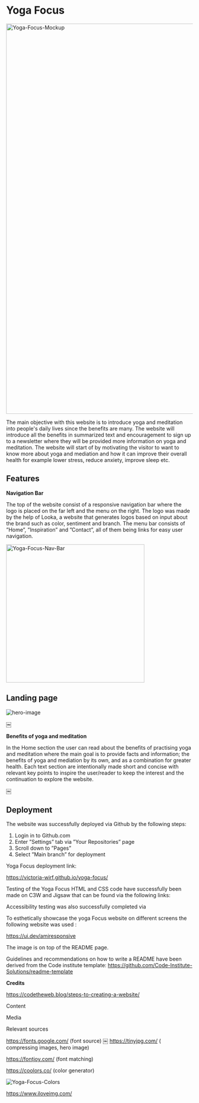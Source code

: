 <h1>Yoga Focus</h1>
<img width="1053" alt="Yoga-Focus-Mockup" src="https://github.com/victoria-wirf/yoga-focus/assets/111445609/3c196916-4a57-4a14-86dd-0cab6e95b3eb">



<p>The main objective with this website is to introduce yoga and meditation into people's daily lives since the benefits are many.
The website will introduce all the benefits in summarized text and encouragement to sign up to a newsletter where they will be provided more information on yoga and meditation. 
The website will start of by motivating the visitor to want to know more about yoga and mediation and how it can improve their overall health for example lower stress, reduce anxiety, improve sleep etc.</p>


<h2>Features</h2>

<b>Navigation Bar</b>

The top of the website consist of a  responsive navigation bar where the logo is placed on the far left and the menu on the right. The logo was made by the help of Looka, a website that generates logos based on input about the brand such as color, sentiment and branch. The menu bar consists of ”Home”, ”Inspiration” and ”Contact”, all of them being links for easy user navigation.

<img width="373" alt="Yoga-Focus-Nav-Bar" src="https://github.com/victoria-wirf/yoga-focus/assets/111445609/1965247f-3927-4bf0-98b6-a4aa0d4a4440">





<h2>Landing page</h2>

![hero-image](https://github.com/victoria-wirf/yoga-focus/assets/111445609/d344a901-551a-4421-8450-9f8ab8663ada)


￼

<b>Benefits of yoga and meditation</b>

<summary>In the Home section the user can read  about the benefits of practising yoga and meditation where the main goal is to provide facts and information;  the benefits of yoga and mediation by its own, and as a combination for greater health.
 Each text section are intentionally made short and concise with relevant key points to inspire the user/reader  to keep the interest and the continuation to explore the website.</summary>

￼




<h2>Deployment</h2>


The website was successfully deployed via Github by the following steps:
1. Login in to Github.com
2. Enter ”Settings” tab via ”Your Repositories” page
3. Scroll down to ”Pages”
4. Select ”Main branch” for deployment 

Yoga Focus deployment link:

https://victoria-wirf.github.io/yoga-focus/



Testing of the Yoga Focus HTML and CSS code  have successfully been made on C3W and Jigsaw that can be found via the following links:

Accessibility testing was also successfully completed via


To esthetically showcase the yoga Focus website on different screens the following website was used :

https://ui.dev/amiresponsive

The image is on top of the README page.



Guidelines and recommendations on how to write a README have been derived from the Code institute template: https://github.com/Code-Institute-Solutions/readme-template








**Credits** 

https://codetheweb.blog/steps-to-creating-a-website/

Content


Media


Relevant sources


https://fonts.google.com/ (font source)
￼
https://tinyjpg.com/ ( compressing images, hero image)


https://fontjoy.com/ (font matching)

https://coolors.co/ (color generator)

![Yoga-Focus-Colors](https://github.com/victoria-wirf/yoga-focus/assets/111445609/f3d5a177-5592-449c-a144-b168c554751d)



https://www.iloveimg.com/

